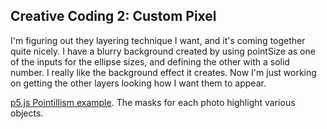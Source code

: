 ## Creative Coding 2: Custom Pixel

I'm figuring out they layering technique I want, and it's coming together quite nicely. I have a blurry background created by using pointSize as one of the inputs for the ellipse sizes, and defining the other with a solid number. I really like the background effect it creates. Now I'm just working on getting the other layers looking how I want them to appear. 

[p5.js Pointillism example](https://p5js.org/examples/image-pointillism.html). The masks for each photo highlight various objects.

